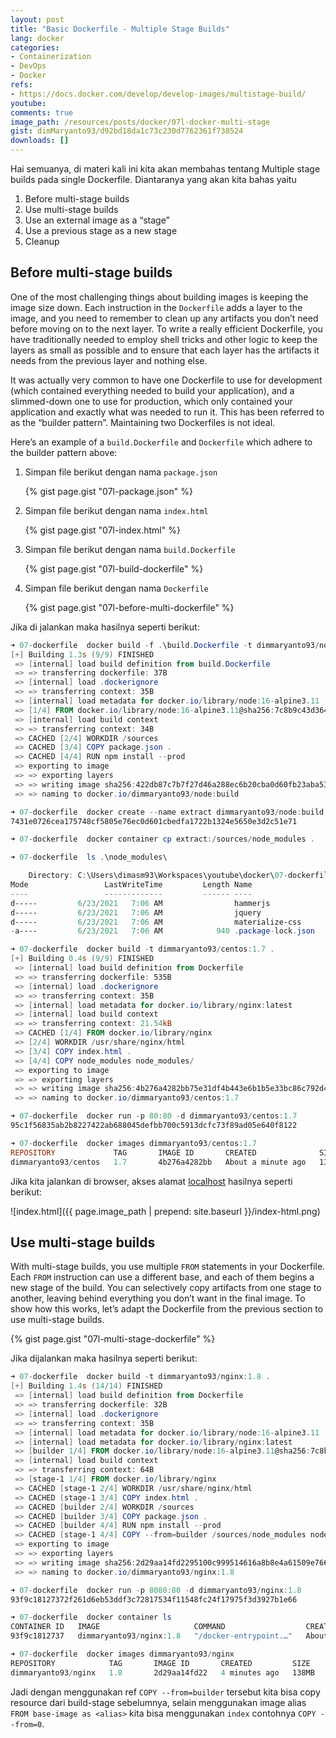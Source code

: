 ```yaml
---
layout: post
title: "Basic Dockerfile - Multiple Stage Builds"
lang: docker
categories:
- Containerization
- DevOps
- Docker
refs: 
- https://docs.docker.com/develop/develop-images/multistage-build/
youtube: 
comments: true
image_path: /resources/posts/docker/07l-docker-multi-stage
gist: dimMaryanto93/d92bd18da1c73c230d7762361f738524
downloads: []
---
```


Hai semuanya, di materi kali ini kita akan membahas tentang Multiple stage builds pada single Dockerfile. Diantaranya yang akan kita bahas yaitu

1. Before multi-stage builds
2. Use multi-stage builds
3. Use an external image as a “stage”
4. Use a previous stage as a new stage
5. Cleanup

## Before multi-stage builds

One of the most challenging things about building images is keeping the image size down. Each instruction in the `Dockerfile` adds a layer to the image, and you need to remember to clean up any artifacts you don’t need before moving on to the next layer. To write a really efficient Dockerfile, you have traditionally needed to employ shell tricks and other logic to keep the layers as small as possible and to ensure that each layer has the artifacts it needs from the previous layer and nothing else.

It was actually very common to have one Dockerfile to use for development (which contained everything needed to build your application), and a slimmed-down one to use for production, which only contained your application and exactly what was needed to run it. This has been referred to as the “builder pattern”. Maintaining two Dockerfiles is not ideal.

Here’s an example of a `build.Dockerfile` and `Dockerfile` which adhere to the builder pattern above:

1. Simpan file berikut dengan nama `package.json`

    {% gist page.gist "07l-package.json" %}

2. Simpan file berikut dengan nama `index.html`

    {% gist page.gist "07l-index.html" %}

3. Simpan file berikut dengan nama `build.Dockerfile`

    {% gist page.gist "07l-build-dockerfile" %}

4. Simpan file berikut dengan nama `Dockerfile`

    {% gist page.gist "07l-before-multi-dockerfile" %}


Jika di jalankan maka hasilnya seperti berikut:

```powershell
➜ 07-dockerfile  docker build -f .\build.Dockerfile -t dimmaryanto93/node:build .
[+] Building 1.3s (9/9) FINISHED
 => [internal] load build definition from build.Dockerfile                                                         0.0s
 => => transferring dockerfile: 37B                                                                                0.0s
 => [internal] load .dockerignore                                                                                  0.0s
 => => transferring context: 35B                                                                                   0.0s
 => [internal] load metadata for docker.io/library/node:16-alpine3.11                                              1.2s
 => [1/4] FROM docker.io/library/node:16-alpine3.11@sha256:7c8b9c43d364951531330c7005a39382b040544f79a9b97a2e4d22  0.0s
 => [internal] load build context                                                                                  0.0s
 => => transferring context: 34B                                                                                   0.0s
 => CACHED [2/4] WORKDIR /sources                                                                                  0.0s
 => CACHED [3/4] COPY package.json .                                                                               0.0s
 => CACHED [4/4] RUN npm install --prod                                                                            0.0s
 => exporting to image                                                                                             0.0s
 => => exporting layers                                                                                            0.0s
 => => writing image sha256:422db87c7b7f27d46a288ec6b20cba0d60fb23aba53602aa33bc24fd4e476f97                       0.0s
 => => naming to docker.io/dimmaryanto93/node:build

➜ 07-dockerfile  docker create --name extract dimmaryanto93/node:build
7431e0726cea175748cf5805e76ec0d601cbedfa1722b1324e5650e3d2c51e71

➜ 07-dockerfile  docker container cp extract:/sources/node_modules .

➜ 07-dockerfile  ls .\node_modules\

    Directory: C:\Users\dimasm93\Workspaces\youtube\docker\07-dockerfile\node_modules
Mode                 LastWriteTime         Length Name
----                 -------------         ------ ----
d-----         6/23/2021   7:06 AM                hammerjs
d-----         6/23/2021   7:06 AM                jquery
d-----         6/23/2021   7:06 AM                materialize-css
-a----         6/23/2021   7:06 AM            940 .package-lock.json

➜ 07-dockerfile  docker build -t dimmaryanto93/centos:1.7 .
[+] Building 0.4s (9/9) FINISHED
 => [internal] load build definition from Dockerfile                                                               0.0s
 => => transferring dockerfile: 535B                                                                               0.0s
 => [internal] load .dockerignore                                                                                  0.0s
 => => transferring context: 35B                                                                                   0.0s
 => [internal] load metadata for docker.io/library/nginx:latest                                                    0.0s
 => [internal] load build context                                                                                  0.0s
 => => transferring context: 21.54kB                                                                               0.0s
 => CACHED [1/4] FROM docker.io/library/nginx                                                                      0.0s
 => [2/4] WORKDIR /usr/share/nginx/html                                                                            0.0s
 => [3/4] COPY index.html .                                                                                        0.0s
 => [4/4] COPY node_modules node_modules/                                                                          0.1s
 => exporting to image                                                                                             0.1s
 => => exporting layers                                                                                            0.1s
 => => writing image sha256:4b276a4282bb75e31df4b443e6b1b5e33bc86c792d4f22a157f458b513733f8f                       0.0s
 => => naming to docker.io/dimmaryanto93/centos:1.7

➜ 07-dockerfile  docker run -p 80:80 -d dimmaryanto93/centos:1.7
95c1f56835ab2b8227422ab688045defbb700c5913dcfc73f89ad05e640f8122

➜ 07-dockerfile  docker images dimmaryanto93/centos:1.7
REPOSITORY             TAG       IMAGE ID       CREATED              SIZE
dimmaryanto93/centos   1.7       4b276a4282bb   About a minute ago   138MB
```

Jika kita jalankan di browser, akses alamat [localhost](http://localhost) hasilnya seperti berikut:

![index.html]({{ page.image_path | prepend: site.baseurl }}/index-html.png)

## Use multi-stage builds

With multi-stage builds, you use multiple `FROM` statements in your Dockerfile. Each `FROM` instruction can use a different base, and each of them begins a new stage of the build. You can selectively copy artifacts from one stage to another, leaving behind everything you don’t want in the final image. To show how this works, let’s adapt the Dockerfile from the previous section to use multi-stage builds.

{% gist page.gist "07l-multi-stage-dockerfile" %}

Jika dijalankan maka hasilnya seperti berikut:

```powershell
➜ 07-dockerfile  docker build -t dimmaryanto93/nginx:1.8 .
[+] Building 1.4s (14/14) FINISHED
 => [internal] load build definition from Dockerfile                                                               0.0s
 => => transferring dockerfile: 32B                                                                                0.0s
 => [internal] load .dockerignore                                                                                  0.0s
 => => transferring context: 35B                                                                                   0.0s
 => [internal] load metadata for docker.io/library/node:16-alpine3.11                                              1.3s
 => [internal] load metadata for docker.io/library/nginx:latest                                                    0.0s
 => [builder 1/4] FROM docker.io/library/node:16-alpine3.11@sha256:7c8b9c43d364951531330c7005a39382b040544f79a9b9  0.0s
 => [internal] load build context                                                                                  0.0s
 => => transferring context: 64B                                                                                   0.0s
 => [stage-1 1/4] FROM docker.io/library/nginx                                                                     0.0s
 => CACHED [stage-1 2/4] WORKDIR /usr/share/nginx/html                                                             0.0s
 => CACHED [stage-1 3/4] COPY index.html .                                                                         0.0s
 => CACHED [builder 2/4] WORKDIR /sources                                                                          0.0s
 => CACHED [builder 3/4] COPY package.json .                                                                       0.0s
 => CACHED [builder 4/4] RUN npm install --prod                                                                    0.0s
 => CACHED [stage-1 4/4] COPY --from=builder /sources/node_modules node_modules/                                   0.0s
 => exporting to image                                                                                             0.0s
 => => exporting layers                                                                                            0.0s
 => => writing image sha256:2d29aa14fd2295100c999514616a8b8e4a61509e7661f5f34557d38d6825e297                       0.0s
 => => naming to docker.io/dimmaryanto93/nginx:1.8                                                                 0.0s

➜ 07-dockerfile  docker run -p 8080:80 -d dimmaryanto93/nginx:1.8
93f9c18127372f261d6eb53ddf3c72817534f11548fc24f17975f3d3927b1e66

➜ 07-dockerfile  docker container ls
CONTAINER ID   IMAGE                     COMMAND                  CREATED              STATUS                        PORTS                                   NAMES
93f9c1812737   dimmaryanto93/nginx:1.8   "/docker-entrypoint.…"   About a minute ago   Up About a minute (healthy)   0.0.0.0:8080->80/tcp, :::8080->80/tcp   keen_varahamihira

➜ 07-dockerfile  docker images dimmaryanto93/nginx
REPOSITORY            TAG       IMAGE ID       CREATED         SIZE
dimmaryanto93/nginx   1.8       2d29aa14fd22   4 minutes ago   138MB
```

Jadi dengan menggunakan ref `COPY --from=builder` tersebut kita bisa copy resource dari build-stage sebelumnya, selain menggunakan image alias `FROM base-image as <alias>` kita bisa menggunakan `index` contohnya `COPY --from=0`.